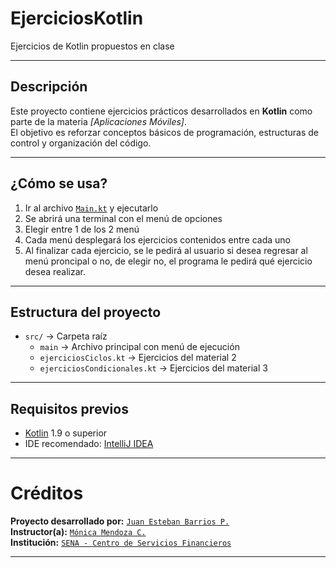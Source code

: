 # EjerciciosKotlin
Ejercicios de Kotlin propuestos en clase

---
## Descripción
Este proyecto contiene ejercicios prácticos desarrollados en **Kotlin** como parte de la materia *[Aplicaciones Móviles]*.  
El objetivo es reforzar conceptos básicos de programación, estructuras de control y organización del código.

---
## ¿Cómo se usa?
1. Ir al archivo [`Main.kt`](./src/Main.kt) y ejecutarlo
2. Se abrirá una terminal con el menú de opciones
3. Elegir entre 1 de los 2 menú
4. Cada menú desplegará los ejercicios contenidos entre cada uno
5. Al finalizar cada ejercicio, se le pedirá al usuario si desea regresar al menú proncipal o no, de elegir no, el programa le pedirá qué ejercicio desea realizar.

---
## Estructura del proyecto
- `src/` → Carpeta raíz  
  - `main` → Archivo principal con menú de ejecución  
  - `ejerciciosCiclos.kt` → Ejercicios del material 2  
  - `ejerciciosCondicionales.kt` → Ejercicios del material 3

---
## Requisitos previos
- [Kotlin](https://kotlinlang.org/) 1.9 o superior
- IDE recomendado: [IntelliJ IDEA](https://www.jetbrains.com/idea/)

---
# Créditos
**Proyecto desarrollado por:** [`Juan Esteban Barrios P.`]()  
**Instructor(a):** [`Mónica Mendoza C.`]()  
**Institución:** [`SENA - Centro de Servicios Financieros`]()  

---
